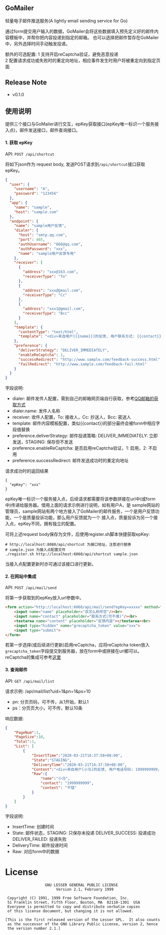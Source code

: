 ## GoMailer
轻量电子邮件推送服务(A lightly email sending service for Go)

通过form提交用户输入的数据，GoMailer会将这些数据填入预先定义好的邮件内容模板中，并帮你把内容投递到指定的邮箱。
也可以选择把邮件暂存在GoMailer中，另外选择时间手动触发投递。

额外的可选配置: 
1 支持开启reCaptcha验证，避免恶意投递<br>
2 配置请求成功或失败时的重定向地址，相应事件发生时用户将被重定向到指定页面

## Release Note
- v0.1.0

## 使用说明
提供三个接口与GoMailer进行交互，epKey获取接口(epKey唯一标识一个服务接入点)，邮件发送接口，邮件查询接口。

#### 1. 获取 epKey
API: `POST /api/shortcut`

将如下json作为 request body, 发送POST请求到`/api/shortcut`接口获取epKey。
```json
{
  "user": {
    "username": "A",
    "password": "123456"
  },
  "app": {
    "name": "sample",
    "host": "sample.com"
  },
  "endpoint": {
    "name": "sample用户反馈",
    "dialer": {
      "host": "smtp.qq.com",
      "port": 465,
      "authUsername": "666@qq.com",
      "authPassword": "xxx",
      "name": "sample用户反馈专用"
    },
    "receiver": [
      {
        "address": "xxx@163.com",
        "receiverType": "To"
      },
      {
        "address": "xxx@gmail.com",
        "receiverType": "Cc"
      },
      {
        "address": "xxx1@gmail.com",
        "receiverType": "Bcc"
      }
    ],
    "template": {
      "contentType": "text/html",
      "template": "<div>来自用户[{{name}}]的反馈, 用户联系方式: {{contact}}, 反馈内容如下:<hr><p>{{content}}</p><div/>"
    },
    "preference": {
      "deliverStrategy": "DELIVER_IMMEDIATELY",
      "enableReCaptcha": 1,
      "successRedirect": "http://www.sample.com/feedback-success.html",
      "failRedirect": "http://www.sample.com/feedback-fail.html"
    }
  }
}
```

字段说明:
- dialer: 邮件发件人配置，需到自己的邮箱网页端自行获取，参考[QQ邮箱的获取方式](https://service.mail.qq.com/cgi-bin/help?subtype=1&id=28&no=1001256)
- dialer.name: 发件人名称
- receiver: 收件人配置，To: 接收人，Cc: 抄送人，Bcc: 密送人
- template: 邮件内容模板配置，类似{{contact}}的部分最终会被form中相应字段值替换
- preference.deliverStrategy: 邮件投递策略: DELIVER_IMMEDIATELY: 立即发送，STAGING: 保存但不发送
- preference.enableReCaptcha: 是否启用reCaptcha验证，1: 启用，2: 不启用
- preference.successRedirect: 邮件发送成功时的重定向地址

请求成功时的返回结果
```text
{
  "epKey": "xxx"
}
``` 
epKey唯一标识一个服务接入点，后续请求都需要将该参数拼接在url中(或form中)传递给服务器。借用上面的请求示例进行说明，如有用户A，是
sample网站的管理员，sample网站有两个地方接入了GoMailer的邮件服务，一个是用户反馈功能，一个是质量投诉功能，那么用户反馈就为一个
接入点，质量投诉为另一个接入点，epKey不同，拥有独立的配置。

可将上述request body保存为文件，后使用register.sh脚本快捷获取epKey:
```shell script
# http://localhost:8080/api/shortcut 为接口地址，注意进行替换
# sample.json 为接入点配置文件
./register.sh http://localhost:6060/api/shortcut sample.json
```

当接入点配置更新时亦可通过该接口进行更新。

#### 2. 在网站中集成
API: `POST /api/mail/send`

将第一步获取到的epKey放入url参数中。
```html
<form action="http://localhost:6060/api/mail/send?epKey=xxxxx" method="post">
    <input name="name" placeholder="该怎么称呼您"/><br>
    <input name="contact" placeholder="联系方式(可不填)"/><br>
    <textarea name="content" placeholder="反馈内容"></textarea><br>
    <input type="hidden" name="grecaptcha_token" value="xxx">
    <input type="submit">
</form>
```
若第一步选择(或后续进行更新)启用reCaptcha，应将reCaptcha token放入`grecaptcha_token`字段提交到服务器，放在form中或拼接在url都可以。
reCaptcha的集成可参考[这里](https://www.cnblogs.com/dulinan/p/12033018.html)

#### 3. 查询邮件
API: `GET /api/mail/list`

请求示例: /api/mail/list?uid=1&pn=1&ps=10
- pn: 分页页码，可不传，从1开始，默认1
- ps：分页页大小，可不传，默认10条

响应数据:
```json
{
    "PageNum":1,
    "PageSize":10,
    "Total":1,
    "List": [
        {
            "InsertTime":"2020-03-21T16:37:58+08:00",  
            "State":"STAGING",
            "DeliveryTime":"2020-03-21T16:37:58+08:00",
            "Content":"<div>来自用户[小马]的反馈, 用户电话号码: 1999999999, 反馈内容如下:<hr><p>不错</p><div/>",
            "Raw":{
                "name":"小马",
                "contact": "1999999999",
                "content": "不错"
            }
        }
    ]
}
```

字段说明:
- InsertTime: 创建时间
- State: 邮件状态，STAGING: 只保存未投递 DELIVER_SUCCESS: 投递成功 DELIVER_FAILED: 投递失败 
- DeliveryTime: 邮件投递时间
- Raw: 对应form中的数据

License
============
```text
                  GNU LESSER GENERAL PUBLIC LICENSE
                       Version 2.1, February 1999

 Copyright (C) 1991, 1999 Free Software Foundation, Inc.
 51 Franklin Street, Fifth Floor, Boston, MA  02110-1301  USA
 Everyone is permitted to copy and distribute verbatim copies
 of this license document, but changing it is not allowed.

[This is the first released version of the Lesser GPL.  It also counts
 as the successor of the GNU Library Public License, version 2, hence
 the version number 2.1.]
```
